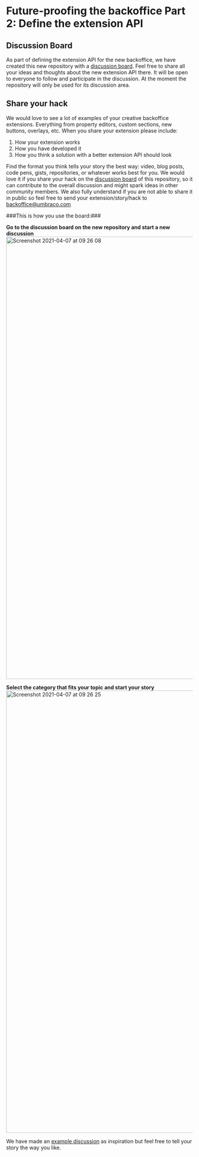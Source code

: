 # Future-proofing the backoffice Part 2: Define the extension API

## Discussion Board

As part of defining the extension API for the new backoffice, we have created this new repository with a [discussion board](https://github.com/umbraco/DefineBackofficeExtensionAPI/discussions). Feel free to share all your ideas and thoughts about the new extension API there. It will be open to everyone to follow and participate in the discussion. At the moment the repository will only be used for its discussion area.


## Share your hack
We would love to see a lot of examples of your creative backoffice extensions. Everything from property editors, custom sections, new buttons, overlays, etc. When you share your extension please include:

1. How your extension works
2. How you have developed it
3. How you think a solution with a better extension API should look

Find the format you think tells your story the best way: video, blog posts, code pens, gists, repositories, or whatever works best for you. We would love it if you share your hack on the [discussion board](https://github.com/umbraco/DefineBackofficeExtensionAPI/discussions) of this repository, so it can contribute to the overall discussion and might spark ideas in other community members. We also fully understand if you are not able to share it in public so feel free to send your extension/story/hack to backoffice@umbraco.com

###This is how you use the board:###

**Go to the discussion board on the new repository and start a new discussion**
<img width="1191" alt="Screenshot 2021-04-07 at 09 26 08" src="https://user-images.githubusercontent.com/6078361/114006721-f8992300-9860-11eb-8f78-283166278573.png">


**Select the category that fits your topic and start your story**
<img width="1191" alt="Screenshot 2021-04-07 at 09 26 25" src="https://user-images.githubusercontent.com/6078361/114006782-05b61200-9861-11eb-9ac6-6ee55922a3ca.png">

We have made an [example discussion](https://github.com/umbraco/DefineBackofficeExtensionAPI/discussions/2) as inspiration but feel free to tell your story the way you like.
